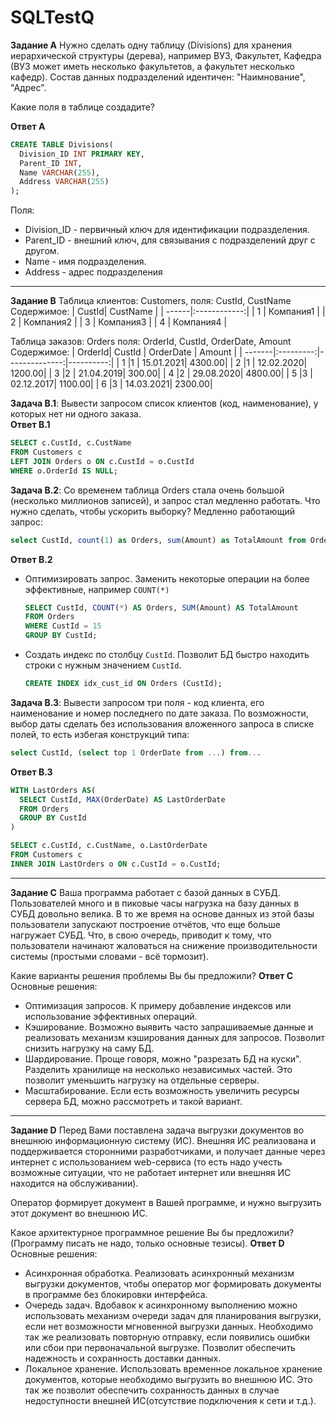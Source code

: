 # SQLTestQ

**Задание А**
Нужно сделать одну таблицу (Divisions) для хранения иерархической структуры (дерева), например ВУЗ, Факультет, Кафедра (ВУЗ может иметь несколько факультетов, а факультет несколько кафедр). Cостав данных подразделений идентичен: "Наимнование", "Адрес".

Какие поля в таблице создадите?

**Ответ A**
```sql
CREATE TABLE Divisions(
  Division_ID INT PRIMARY KEY,
  Parent_ID INT,
  Name VARCHAR(255),
  Address VARCHAR(255)
);
```
Поля:
- Division_ID - первичный ключ для идентификации подразделения.
- Parent_ID - внешний ключ, для связывания с подразделений друг с другом.
- Name - имя подразделения.
- Address - адрес подразделения

---
**Задание В**
Таблица клиентов: Customers, поля: CustId, CustName
Содержимое:
| CustId| CustName     |
| ------|:------------:|
| 1     | Компания1    |
| 2     | Компания2    |
| 3     | Компания3    |
| 4     | Компания4    |

Таблица заказов: Orders поля: OrderId, CustId, OrderDate, Amount
Содержимое:
| OrderId| CustId    | OrderDate     | Amount    |
| -------|:---------:|--------------:|----------:|
| 1      |1          |     15.01.2021|    4300.00|
| 2      |1          |     12.02.2020|    1200.00|
| 3      |2          |     21.04.2019|     300.00|
| 4      |2          |     29.08.2020|    4800.00|
| 5      |3          |     02.12.2017|    1100.00|
| 6      |3          |     14.03.2021|    2300.00|
  
**Задача B.1**: Вывести запросом список клиентов (код, наименование), у которых нет ни одного заказа.  
**Ответ B.1**
```sql
SELECT c.CustId, c.CustName
FROM Customers c
LEFT JOIN Orders o ON c.CustId = o.CustId
WHERE o.OrderId IS NULL;
```
  
**Задача B.2**: Со временем таблица Orders стала очень большой (несколько миллионов записей), и запрос стал медленно работать. Что нужно сделать, чтобы ускорить выборку?
Медленно работающий запрос:
```sql
select CustId, count(1) as Orders, sum(Amount) as TotalAmount from Orders where CustId = 15 group by CustId
```
**Ответ B.2**
- Оптимизировать запрос. Заменить некоторые операции на более эффективные, например ```COUNT(*)```
  ```sql
  SELECT CustId, COUNT(*) AS Orders, SUM(Amount) AS TotalAmount
  FROM Orders
  WHERE CustId = 15
  GROUP BY CustId;
  ```
- Создать индекс по столбцу ```CustId```. Позволит БД быстро находить строки с нужным значением ```CustId```.
  ```sql
  CREATE INDEX idx_cust_id ON Orders (CustId);
  ```

  
**Задача B.3**: Вывести запросом три поля - код клиента, его наименование и номер последнего по дате заказа. 
По возможности, выбор даты сделать без использования вложенного запроса в списке полей, то есть избегая конструкций типа:
```sql
select CustId, (select top 1 OrderDate from ...) from...
```
**Ответ B.3**
```sql
WITH LastOrders AS(
  SELECT CustId, MAX(OrderDate) AS LastOrderDate
  FROM Orders
  GROUP BY CustId
)

SELECT c.CustId, c.CustName, o.LastOrderDate
FROM Customers c
INNER JOIN LastOrders o ON c.CustId = o.CustId;
```

---
**Задание С**
Ваша программа работает с базой данных в СУБД. Пользователей много и в пиковые часы нагрузка на базу данных в СУБД довольно велика. В то же время на основе данных из этой базы пользователи запускают построение отчётов, что еще больше нагружает СУБД. Что, в свою очередь, приводит к тому, что пользователи начинают жаловаться на снижение производительности системы (простыми словами - всё тормозит).

Какие варианты решения проблемы Вы бы предложили?
**Ответ C**
Основные решения:  
- Оптимизация запросов. К примеру добавление индексов или использование эффективных операций.
- Кэширование. Возможно выявить часто запрашиваемые данные и реализовать механизм кэширования данных для запросов. Позволит снизить нагрузку на саму БД.
- Шардирование. Проще говоря, можно "разрезать БД на куски". Разделить хранилище на несколько независимых частей. Это позволит уменьшить нагрузку на отдельные серверы.
- Масштабирование. Если есть возможность увеличить ресурсы сервера БД, можно рассмотреть и такой вариант.

---
**Задание D**
Перед Вами поставлена задача выгрузки документов во внешнюю информационную систему (ИС). Внешняя ИС реализована и поддерживается сторонними разработчиками, и получает данные через интернет с использованием web-сервиса (то есть надо учесть возможные ситуации, что не работает интернет или внешняя ИС находится на обслуживании).

Оператор формирует документ в Вашей программе, и нужно выгрузить этот документ во внешнюю ИС.

Какое архитектурное программное решение Вы бы предложили? (Программу писать не надо, только основные тезисы).
**Ответ D**
Основные решения:
- Асинхронная обработка. Реализовать асинхронный механизм выгрузки документов, чтобы оператор мог формировать документы в программе без блокировки интерфейса.
- Очередь задач. Вдобавок к асинхронному выполнению можно использовать механизм очереди задач для планирования выгрузки, если нет возможности мгновенной выгрузки данных. Необходимо так же реализовать повторную отправку, если появились ошибки или сбои при первоначальной выгрузке. Позволит обеспечить надежность и сохранность доставки данных.
- Локальное хранение. Использовать временное локальное хранение документов, которые необходимо выгрузить во внешнюю ИС. Это так же позволит обеспечить сохранность данных в случае недоступности внешней ИС(отсутствие подключения к сети и т.д.).

